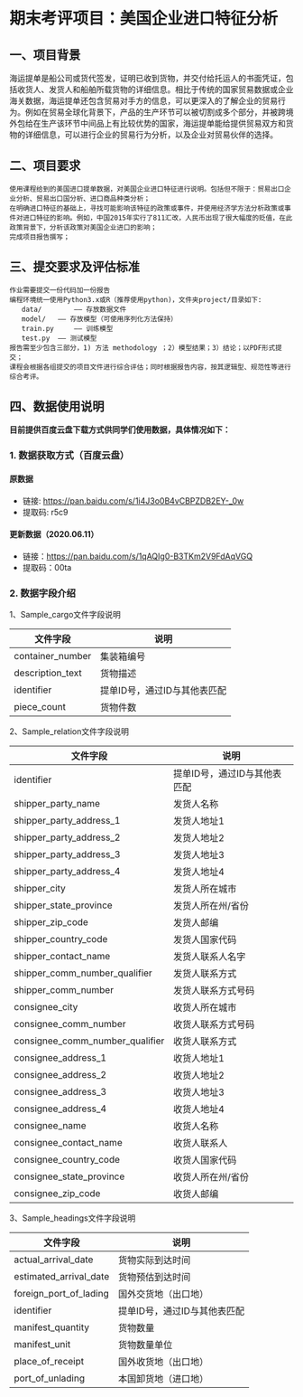# 期末考评项目：美国企业进口特征分析
## 一、项目背景
海运提单是船公司或货代签发，证明已收到货物，并交付给托运人的书面凭证，包括收货人、发货人和船舶所载货物的详细信息。相比于传统的国家贸易数据或企业海关数据，海运提单还包含贸易对手方的信息，可以更深入的了解企业的贸易行为。例如在贸易全球化背景下，产品的生产环节可以被切割成多个部分，并被跨境外包给在生产该环节中间品上有比较优势的国家，海运提单能给提供贸易双方和货物的详细信息，可以进行企业的贸易行为分析，以及企业对贸易伙伴的选择。
## 二、项目要求
	使用课程给到的美国进口提单数据，对美国企业进口特征进行说明。包括但不限于：贸易出口企业分析、贸易出口国分析、进口商品种类分析；
	在明确进口特征的基础上，寻找可能影响该特征的政策或事件，并使用经济学方法分析政策或事件对进口特征的影响。例如，中国2015年实行了811汇改，人民币出现了很大幅度的贬值，在此政策背景下，分析该政策对美国企业进口的影响；
	完成项目报告撰写；

## 三、提交要求及评估标准
	作业需要提交一份代码加一份报告
	编程环境统一使用Python3.x或R（推荐使用python)，文件夹project/目录如下:
       data/		―― 存放数据文件
       model/ 	―― 存放模型（可使用序列化方法保持）
       train.py 	―― 训练模型
       test.py	―― 测试模型
	报告需至少包含三部分，1) 方法 methodology ；2）模型结果；3）结论；以PDF形式提交；
	课程会根据各组提交的项目文件进行综合评估；同时根据报告内容，按其逻辑型、规范性等进行综合考评。

## 四、数据使用说明

**目前提供百度云盘下载方式供同学们使用数据，具体情况如下：**
### 1. 数据获取方式（百度云盘）

#### 原数据
- 链接: https://pan.baidu.com/s/1i4J3o0B4vCBPZDB2EY-_0w
- 提取码: r5c9

#### 更新数据（2020.06.11）
- 链接：https://pan.baidu.com/s/1qAQIg0-B3TKm2V9FdAqVGQ 
- 提取码：00ta

### 2. 数据字段介绍
1、Sample_cargo文件字段说明

| 文件字段     | 说明                       |
| ---------------- | ---------------------------- |
| container_number | 集装箱编号              |
| description_text | 货物描述                 |
| identifier       | 提单ID号，通过ID与其他表匹配 |
| piece_count      | 货物件数                 |

2、Sample_relation文件字段说明

| 文件字段                    | 说明                       |
| ------------------------------- | ---------------------------- |
| identifier                      | 提单ID号，通过ID与其他表匹配 |
| shipper_party_name              | 发货人名称              |
| shipper_party_address_1         | 发货人地址1             |
| shipper_party_address_2         | 发货人地址2             |
| shipper_party_address_3         | 发货人地址3             |
| shipper_party_address_4         | 发货人地址4             |
| shipper_city                    | 发货人所在城市        |
| shipper_state_province          | 发货人所在州/省份    |
| shipper_zip_code                | 发货人邮编              |
| shipper_country_code            | 发货人国家代码        |
| shipper_contact_name            | 发货人联系人名字     |
| shipper_comm_number_qualifier   | 发货人联系方式        |
| shipper_comm_number             | 发货人联系方式号码  |
| consignee_city                  | 收货人所在城市        |
| consignee_comm_number           | 收货人联系方式号码  |
| consignee_comm_number_qualifier | 收货人联系方式        |
| consignee_address_1             | 收货人地址1             |
| consignee_address_2             | 收货人地址2             |
| consignee_address_3             | 收货人地址3             |
| consignee_address_4             | 收货人地址4             |
| consignee_name                  | 收货人名称              |
| consignee_contact_name          | 收货人联系人           |
| consignee_country_code          | 收货人国家代码        |
| consignee_state_province        | 收货人所在州/省份    |
| consignee_zip_code              | 收货人邮编              |

3、Sample_headings文件字段说明

| 文件字段           | 说明                       |
| ---------------------- | ---------------------------- |
| actual_arrival_date    | 货物实际到达时间     |
| estimated_arrival_date | 货物预估到达时间     |
| foreign_port_of_lading | 国外交货地（出口地） |
| identifier             | 提单ID号，通过ID与其他表匹配 |
| manifest_quantity      | 货物数量                 |
| manifest_unit          | 货物数量单位           |
| place_of_receipt       | 国外收货地（出口地） |
| port_of_unlading       | 本国卸货地（进口地） |

